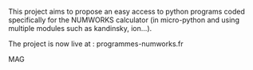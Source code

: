This project aims to propose an easy access to python programs coded specifically for the NUMWORKS calculator 
(in micro-python and using multiple modules such as kandinsky, ion...).

The project is now live at : programmes-numworks.fr

















MAG
